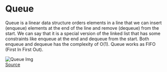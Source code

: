 # Queue

Queue is a linear data structure orders elements in a line that we can insert (enqueue) elements at the end of the line and remove (dequeue) from the start. We can say that it is a special version of the linked list that has some constraints like enqueue at the end and dequeue from the start. Both enqueue and dequeue has the complexity of O(1). Queue works as FIFO (First In First Out).

![Queue Img](https://media.geeksforgeeks.org/wp-content/cdn-uploads/20221213113312/Queue-Data-Structures.png)<br>
[Source](https://www.geeksforgeeks.org/queue-data-structure/)<br>
